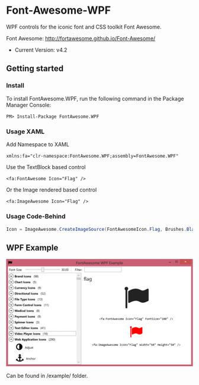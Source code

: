 # Font-Awesome-WPF

WPF controls for the iconic font and CSS toolkit Font Awesome.

Font Awesome: http://fortawesome.github.io/Font-Awesome/
- Current Version: v4.2

## Getting started

### Install

To install FontAwesome.WPF, run the following command in the Package Manager Console:
```
PM> Install-Package FontAwesome.WPF
```

### Usage XAML

Add Namespace to XAML
```
xmlns:fa="clr-namespace:FontAwesome.WPF;assembly=FontAwesome.WPF"
```

Use the TextBlock based control
```
<fa:FontAwesome Icon="Flag" />
```

Or the Image rendered based control
```
<fa:ImageAwesome Icon="Flag" />
```

### Usage Code-Behind

```C#
Icon = ImageAwesome.CreateImageSource(FontAwesomeIcon.Flag, Brushes.Black);
```

## WPF Example

![alt text](/doc/screen-example.png "Example")

Can be found in /example/ folder.